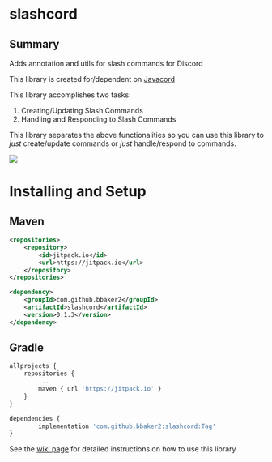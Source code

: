 # slashcord
## Summary
Adds annotation and utils for slash commands for Discord

This library is created for/dependent on [Javacord](https://github.com/Javacord/Javacord)

This library accomplishes two tasks:
1. Creating/Updating Slash Commands
2. Handling and Responding to Slash Commands

This library separates the above functionalities so you can use this library to *just* create/update commands or *just* handle/respond to commands.

[![](https://jitpack.io/v/bbaker2/slashcord.svg)](https://jitpack.io/#bbaker2/slashcord)

# Installing and Setup
## Maven
```xml
<repositories>
    <repository>
        <id>jitpack.io</id>
        <url>https://jitpack.io</url>
    </repository>
</repositories>

<dependency>
    <groupId>com.github.bbaker2</groupId>
    <artifactId>slashcord</artifactId>
    <version>0.1.3</version>
</dependency>
```
## Gradle
```javascript
allprojects {
    repositories {
        ...
        maven { url 'https://jitpack.io' }
    }
}

dependencies {
        implementation 'com.github.bbaker2:slashcord:Tag'
}

```

See the [wiki page](https://bbaker2.github.io/slashcord/) for detailed instructions on how to use this library